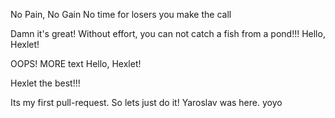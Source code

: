 No Pain, No Gain
No time for losers you make the call

Damn it's great!
Without effort, you can not catch a fish from a pond!!!
Hello, Hexlet!


OOPS!
MORE text
Hello, Hexlet!

Hexlet the best!!! 

Its my first pull-request. So lets just do it! Yaroslav was here.
yoyo
